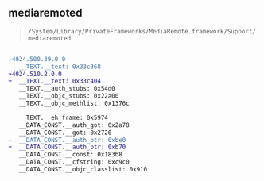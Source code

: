 ## mediaremoted

> `/System/Library/PrivateFrameworks/MediaRemote.framework/Support/mediaremoted`

```diff

-4024.500.39.0.0
-  __TEXT.__text: 0x33c368
+4024.510.2.0.0
+  __TEXT.__text: 0x33c404
   __TEXT.__auth_stubs: 0x54d0
   __TEXT.__objc_stubs: 0x22a00
   __TEXT.__objc_methlist: 0x1376c

   __TEXT.__eh_frame: 0x5974
   __DATA_CONST.__auth_got: 0x2a78
   __DATA_CONST.__got: 0x2720
-  __DATA_CONST.__auth_ptr: 0xbe0
+  __DATA_CONST.__auth_ptr: 0xb70
   __DATA_CONST.__const: 0x183b8
   __DATA_CONST.__cfstring: 0xc9c0
   __DATA_CONST.__objc_classlist: 0x910

```
